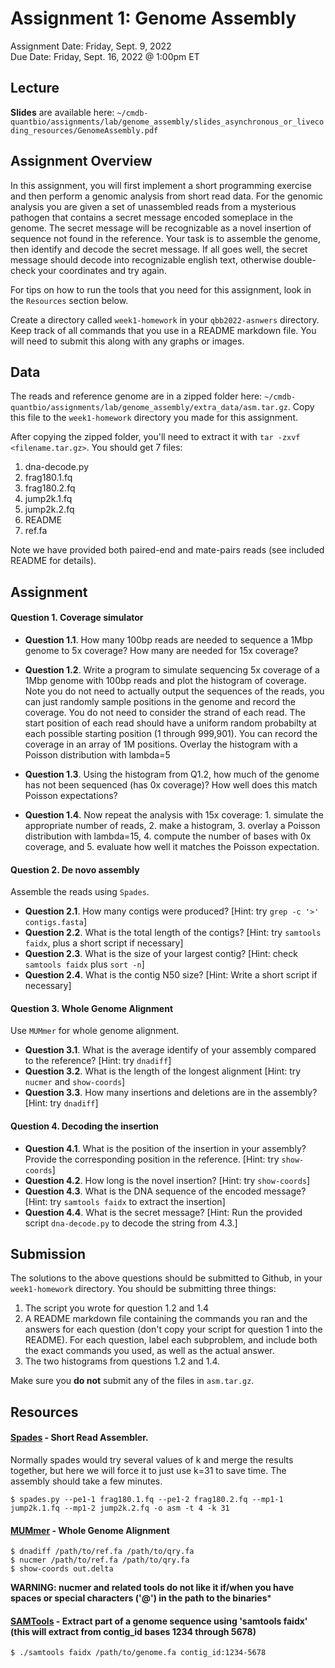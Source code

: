 # Assignment 1: Genome Assembly
Assignment Date: Friday, Sept. 9, 2022 <br>
Due Date: Friday, Sept. 16, 2022 @ 1:00pm ET<br>

## Lecture

**Slides** are available here: `~/cmdb-quantbio/assignments/lab/genome_assembly/slides_asynchronous_or_livecoding_resources/GenomeAssembly.pdf`

## Assignment Overview

In this assignment, you will first implement a short programming exercise and then perform a genomic analysis from short read data. For the genomic analysis you are given a set of unassembled reads from a mysterious pathogen that contains a secret message encoded someplace in the genome. The secret message will be recognizable as a novel insertion of sequence not found in the reference. Your task is to assemble the genome, then identify and decode the secret message. If all goes well, the secret message should decode into recognizable english text, otherwise double-check your coordinates and try again.

For tips on how to run the tools that you need for this assignment, look in the `Resources` section below.

Create a directory called `week1-homework` in your `qbb2022-asnwers` directory. Keep track of all commands that you use in a README markdown file. You will need to submit this along with any graphs or images.

## Data

The reads and reference genome are in a zipped folder here: `~/cmdb-quantbio/assignments/lab/genome_assembly/extra_data/asm.tar.gz`. Copy this file to the `week1-homework` directory you made for this assignment.

After copying the zipped folder, you'll need to extract it with `tar -zxvf <filename.tar.gz>`. You should get 7 files:
1. dna-decode.py
2. frag180.1.fq
3. frag180.2.fq
4. jump2k.1.fq
5. jump2k.2.fq
6. README
7. ref.fa

Note we have provided both paired-end and mate-pairs reads (see included README for details).

## Assignment

#### Question 1. Coverage simulator

- **Question 1.1**. How many 100bp reads are needed to sequence a 1Mbp genome to 5x coverage? How many are needed for 15x coverage? 

- **Question 1.2**. Write a program to simulate sequencing 5x coverage of a 1Mbp genome with 100bp reads and plot the histogram of coverage. Note you do not need to actually output the sequences of the reads, you can just randomly sample positions in the genome and record the coverage. You do not need to consider the strand of each read. The start position of each read should have a uniform random probabilty at each possible starting position (1 through 999,901). You can record the coverage in an array of 1M positions. Overlay the histogram with a Poisson distribution with lambda=5

- **Question 1.3**. Using the histogram from Q1.2, how much of the genome has not been sequenced (has 0x coverage)? How well does this match Poisson expectations?

- **Question 1.4**. Now repeat the analysis with 15x coverage: 1. simulate the appropriate number of reads, 2. make a histogram, 3. overlay a Poisson distribution with lambda=15, 4. compute the number of bases with 0x coverage, and 5. evaluate how well it matches the Poisson expectation.

#### Question 2. De novo assembly

Assemble the reads using `Spades`. <!---Spades will *not* run on Windows you must use a linux or mac environment.-->

- **Question 2.1**. How many contigs were produced? [Hint: try `grep -c '>' contigs.fasta`]
- **Question 2.2**. What is the total length of the contigs? [Hint: try `samtools faidx`, plus a short script if necessary]
- **Question 2.3**. What is the size of your largest contig? [Hint: check `samtools faidx` plus `sort -n`]
- **Question 2.4**. What is the contig N50 size? [Hint: Write a short script if necessary]

#### Question 3. Whole Genome Alignment

Use `MUMmer` for whole genome alignment.

- **Question 3.1**. What is the average identify of your assembly compared to the reference? [Hint: try `dnadiff`]
- **Question 3.2**. What is the length of the longest alignment [Hint: try `nucmer` and `show-coords`]
- **Question 3.3**. How many insertions and deletions are in the assembly? [Hint: try `dnadiff`]

#### Question 4. Decoding the insertion

- **Question 4.1**. What is the position of the insertion in your assembly? Provide the corresponding position in the reference. [Hint: try `show-coords`]
- **Question 4.2**. How long is the novel insertion? [Hint: try `show-coords`]
- **Question 4.3**. What is the DNA sequence of the encoded message? [Hint: try `samtools faidx` to extract the insertion]
- **Question 4.4**. What is the secret message? [Hint: Run the provided script `dna-decode.py` to decode the string from 4.3.]


## Submission

The solutions to the above questions should be submitted to Github, in your `week1-homework` directory. You should be submitting three things:
1. The script you wrote for question 1.2 and 1.4
2. A README markdown file containing the commands you ran and the answers for each question (don't copy your script for question 1 into the README). For each question, label each subproblem, and include both the exact commands you used, as well as the actual answer.
3. The two histograms from questions 1.2 and 1.4.

Make sure you **do not** submit any of the files in `asm.tar.gz`. 


## Resources

####  [Spades](http://cab.spbu.ru/software/spades/) - Short Read Assembler.

Normally spades would try several values of k and merge the results together, but here we will force it to just use k=31 to save time. The assembly should take a few minutes.

```
$ spades.py --pe1-1 frag180.1.fq --pe1-2 frag180.2.fq --mp1-1 jump2k.1.fq --mp1-2 jump2k.2.fq -o asm -t 4 -k 31
```

#### [MUMmer](http://mummer.sourceforge.net/) - Whole Genome Alignment

```
$ dnadiff /path/to/ref.fa /path/to/qry.fa
$ nucmer /path/to/ref.fa /path/to/qry.fa
$ show-coords out.delta
```

**WARNING: nucmer and related tools do not like it if/when you have spaces or special characters ('@') in the path to the binaries***

#### [SAMTools](http://www.htslib.org/) - Extract part of a genome sequence using 'samtools faidx' (this will extract from contig_id bases 1234 through 5678)

```
$ ./samtools faidx /path/to/genome.fa contig_id:1234-5678
```
